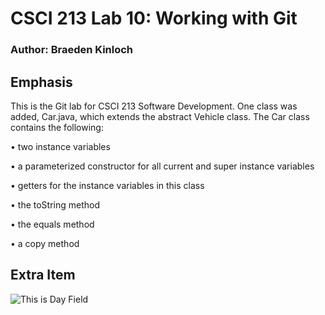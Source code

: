 # CSCI 213 Lab 10: Working with Git

### Author: Braeden Kinloch


## Emphasis

This is the Git lab for CSCI 213 Software Development. One class was added, Car.java,
which extends the abstract Vehicle class. The Car class contains the following:

• two instance variables

• a parameterized constructor for all current and super instance variables

• getters for the instance variables in this class

• the toString method

• the equals method

• a copy method


## Extra Item
![This is Day Field](/image/README.jpeg )
